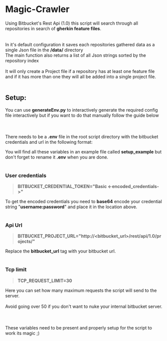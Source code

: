 # Magic-Crawler

Using Bitbucket's Rest Api (1.0) this script will search through all repositories in search of **gherkin feature files**.\
\
\
In it's default configuration it saves each repositories gathered data as a single Json file in the **/data/** directory\
The main function also returns a list of all Json strings sorted by the repository index\
\
It will only create a Project file if a repository has at least one feature file and if it has more than one they will all be added into a single project file.
<br/><br/>

## **Setup:**

You can use **generateEnv.py** to interactively generate the required config file interactively but if you want to do that manually follow the guide below
<br/><br/><br/><br/>
There needs to be a **.env** file in the root script directory with the bitbucket credentials and url in the following format:

You will find all these variables in an example file called **setup_example**
but don't forget to rename it **.env** when you are done.
<br/><br/>

### **User credentials**

>**BITBUCKET_CREDENTIAL_TOKEN="Basic <-encoded_credentials->"**

To get the encoded credentials you need to **base64** encode your credential string "**username:password**" and place it in the location above.
<br/><br/>

### **Api Url**

>**BITBUCKET_PROJECT_URL="http://<bitbucket_url>/rest/api/1.0/projects/"**

Replace the **bitbucket_url** tag with your bitbucket url.
<br/><br/>

### **Tcp limit**

>**TCP_REQUEST_LIMIT=30**

Here you can set how many maximum requests the script will send to the server.\
\
Avoid going over 50 if you don't want to nuke your internal bitbucket server.\
\
\
\
These variables need to be present and properly setup for the script to work its magic ;)
